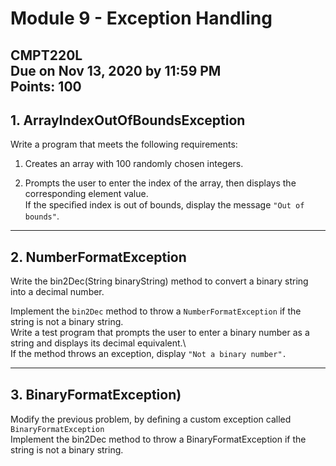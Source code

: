 # Module 9 - Exception Handling
CMPT220L\
Due on Nov 13, 2020 by 11:59 PM\
Points: 100
---

## 1. ArrayIndexOutOfBoundsException
Write a program that meets the following requirements:

1. Creates an array with 100 randomly chosen integers.

2. Prompts the user to enter the index of the array, then displays the
corresponding element value.  
If the speciﬁed index is out of bounds,
display the message ```"Out of bounds"```.

---
## 2. NumberFormatException 
Write the bin2Dec(String binaryString) method to convert a binary string into a decimal number. 

Implement the ```bin2Dec``` method to throw a ```NumberFormatException``` if the string is not a
binary string.\
Write a test program that prompts the user to enter a
binary number as a string and displays its decimal equivalent.\  
If the method throws an exception, display ```"Not a binary number".```

---
## 3. BinaryFormatException)
Modify the previous problem, by deﬁning a custom exception called ```BinaryFormatException```\
Implement the bin2Dec method to throw a BinaryFormatException if the string is not a binary string.


